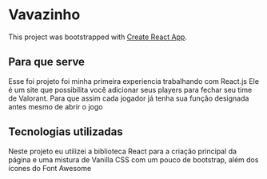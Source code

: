 # Vavazinho

This project was bootstrapped with [Create React App](https://github.com/facebook/create-react-app).

## Para que serve

Esse foi projeto foi minha primeira experiencia trabalhando com React.js
Ele é um site que possibilita você adicionar seus players para fechar seu time de Valorant.
Para que assim cada jogador já tenha sua função designada antes mesmo de abrir o jogo

## Tecnologias utilizadas

Neste projeto eu utilizei a biblioteca React para a criação principal da página e uma
mistura de Vanilla CSS com um pouco de bootstrap, além dos ícones do Font Awesome 
